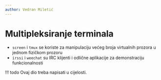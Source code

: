```yaml
---
author: Vedran Miletić
---
```


# Multipleksiranje terminala

- `screen` i `tmux` se koriste za manipulaciju većeg broja virtualnih prozora u jednom fizičkom prozoru
- `irssi` i `weechat` su IRC klijenti i odlične aplikacije za demonstraciju funkcionalnosti

!!! todo
    Ovaj dio treba napisati u cijelosti.
